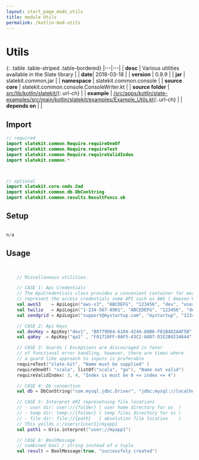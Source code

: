 ```yaml
---
layout: start_page_mods_utils
title: module Utils
permalink: /kotlin-mod-utils
---
```


# Utils

{: .table .table-striped .table-bordered}
|:--|:--|
| **desc** | Various utilities available in the Slate library | 
| **date**| 2018-03-18 |
| **version** | 0.9.9  |
| **jar** | slatekit.common.jar  |
| **namespace** | slatekit.common.console  |
| **source core** | slatekit.common.console.ConsoleWriter.kt  |
| **source folder** | [src/lib/kotlin/slatekit/](https://github.com/code-helix/slatekit/tree/master/src/lib/kotlin/slatekit/){:.url-ch}  |
| **example** | [/src/apps/kotlin/slate-examples/src/main/kotlin/slatekit/examples/Example_Utils.kt](https://github.com/code-helix/slatekit/tree/master/src/lib/kotlin/slatekit-examples/src/main/kotlin/slatekit/examples/Example_Utils.kt){:.url-ch} |
| **depends on** |   |

## Import
```kotlin 
// required 
import slatekit.common.Require.requireOneOf
import slatekit.common.Require.requireText
import slatekit.common.Require.requireValidIndex
import slatekit.common.*



// optional 
import slatekit.core.cmds.Cmd
import slatekit.common.db.DbConString
import slatekit.common.results.ResultFuncs.ok


```

## Setup
```kotlin

n/a

```

## Usage
```kotlin


    // Miscellaneous utilities.

    // CASE 1: Api Credentials
    // The ApiCredentials class provides a convenient container for most fields required to
    // represent the access credentials some API such as AWS ( Amazon Web Services ) or Azure.
    val awsS3    = ApiLogin("aws-s3", "ABCDEFG", "123456", "dev", "user-profile")
    val twilio   = ApiLogin("1-234-567-8901", "ABCEDEFG", "123456", "dev", "sms")
    val sendgrid = ApiLogin("support@mystartup.com", "mystartup", "123456789", "dev", "emails")

    // CASE 2: Api Keys
    val devKey = ApiKey("dev1", "B8779D64-6104-4244-88B6-F81B4D2AAF5B", "dev", mapOf())
    val qaKey  = ApiKey("qa1" , "F01718FF-0AF5-43C2-84D7-D1E2B4234644", "qa", mapOf())

    // CASE 3: Guards ( Exceptions are discouraged in favor
    // of functional error handling, however, there are times where
    // a guard like approach to inputs is preferable
    requireText("slate-kit", "Name must be supplied" )
    requireOneOf( "scala", listOf("scala", "go"), "Name not valid")
    requireValidIndex( 3, 4, "Index is must be 0 <= index <= 4")

    // CASE 4: Db connection
    val db = DbConString("com.mysql.jdbc.Driver", "jdbc:mysql://localhost/app1", "db1", "1245689")

    // CASE 5: Interpret URI represetning file locations
    // - user dir: user://{folder} ( user home directory for os  )
    // - temp dir: temp://{folder} ( temp files directory for os )
    // - file dir: file://{path}   ( absolution file location    )
    // This yeilds c:/users/{user1}/myapp1
    val path1 = Uris.interpret("user://myapp1")

    // CASE 6: BoolMessage
    // combined bool / string instead of a tuple
    val result = BoolMessage(true, "successfuly created")
    

```

